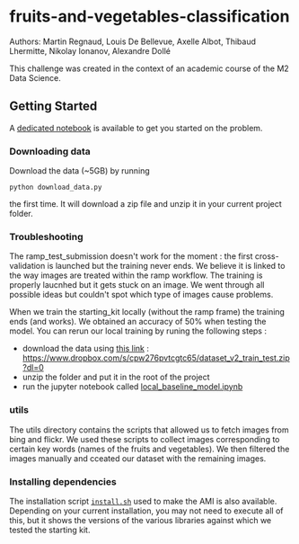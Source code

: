 # fruits-and-vegetables-classification

Authors: Martin Regnaud, Louis De Bellevue, Axelle Albot, Thibaud Lhermitte, Nikolay Ionanov, Alexandre Dollé

This challenge was created in the context of an academic course of the M2 Data Science.

## Getting Started

A [dedicated notebook](fv_classification_starting_kit.ipynb)
is available to get you started on the problem.

### Downloading data

Download the data (~5GB) by running

```
python download_data.py
```

the first time. It will download a zip file and unzip it in your current project folder.


### Troubleshooting 

The ramp_test_submission doesn't work for the moment : the first cross-validation is launched but the training never ends. We believe it is linked to the way images are treated within the ramp workflow. The training is properly laucnhed but it gets stuck on an image. We went through all possible ideas but couldn't spot which type of images cause problems. 

When we train the starting_kit locally (without the ramp frame) the training ends (and works). We obtained an accuracy of 50% when testing the model. You can rerun our local training by runing the following steps :
- download the data using [this link](https://www.dropbox.com/s/cpw276pvtcgtc65/dataset_v2_train_test.zip?dl=0) : https://www.dropbox.com/s/cpw276pvtcgtc65/dataset_v2_train_test.zip?dl=0
- unzip the folder and put it in the root of the project
- run the jupyter notebook called [local_baseline_model.ipynb](local_baseline_model.ipynb)

### utils

The utils directory contains the scripts that allowed us to fetch images from bing and flickr. We used these scripts to collect images corresponding to certain key words (names of the fruits and vegetables). We then filtered the images manually and cceated our dataset with the remaining images.

### Installing dependencies

The installation script [`install.sh`](install.sh) used to make the AMI
is also available. Depending on your current installation, you may not need
to execute all of this, but it shows the versions of the various libraries
against which we tested the starting kit.
